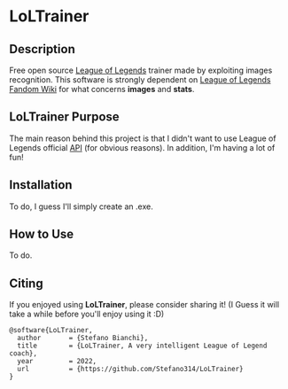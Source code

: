 # LoLTrainer

Description
-----------
Free open source [League of Legends](https://www.leagueoflegends.com/) trainer made by exploiting images recognition.
This software is strongly dependent on 
[League of Legends Fandom Wiki](https://leagueoflegends.fandom.com/wiki/League_of_Legends_Wiki) for what concerns
**images** and **stats**.

LoLTrainer Purpose
------------------
The main reason behind this project is that I didn't want to use League of Legends official
[API](https://developer.riotgames.com/) (for obvious reasons). In addition, I'm having a lot of
fun!

Installation
------------
To do, I guess I'll simply create an .exe.


How to Use
----------
To do.



Citing
------
If you enjoyed using **LoLTrainer**, please consider sharing it! (I Guess it will take a while before you'll enjoy using it :D)
```
@software{LoLTrainer,
  author       = {Stefano Bianchi},
  title        = {LoLTrainer, A very intelligent League of Legend coach},
  year         = 2022,
  url          = {https://github.com/Stefano314/LoLTrainer}
}
```

